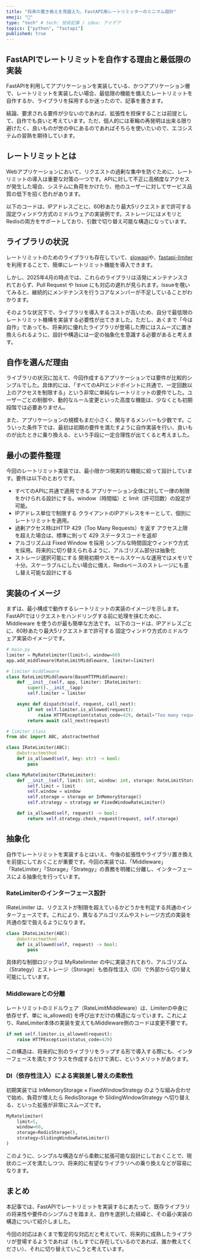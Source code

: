 ```yaml
---
title: "将来の置き換えを見据えた、FastAPI用レートリミッターのミニマム設計"
emoji: "👏"
type: "tech" # tech: 技術記事 / idea: アイデア
topics: ["python", "fastapi"]
published: true
---
```


## FastAPIでレートリミットを自作する理由と最低限の実装

FastAPIを利用してアプリケーションを実装している、かつアプリケーション層で、レートリミットを実装したい場合、最低限の機能を備えたレートリミットを自作するか、ライブラリを採用するか迷ったので、記事を書きます。

結論、要求される要件が少ないのであれば、拡張性を担保することは前提として、自作でも良いと考えています。ただ、個人的には車輪の再発明は出来る限り避けたく、良いものが世の中にあるのであればそちらを使いたいので、エコシステムの習熟を期待しています。

## レートリミットとは

Webアプリケーションにおいて、リクエストの過剰な集中を防ぐために、レートリミットの導入は重要な対策の一つです。APIに対して不正に高頻度なアクセスが発生した場合、システムに負荷をかけたり、他のユーザーに対してサービス品質の低下を招く恐れがあります。

以下のコードは、IPアドレスごとに、60秒あたり最大5リクエストまで許可する 固定ウィンドウ方式のミドルウェアの実装例です。ストレージにはメモリとRedisの両方をサポートしており、引数で切り替え可能な構造になっています。

## ライブラリの状況

レートリミットのためのライブラリも存在していて、[slowapi](https://github.com/laurentS/slowapi)や、[fastapi-limiter](https://github.com/long2ice/fastapi-limiter)を利用することで、簡単にレートリミット機能を導入できます。

しかし、2025年4月の時点では、これらのライブラリは活発にメンテナンスされておらず、Pull Request や Issue にも対応の遅れが見られます。Issueを覗いてみると、継続的にメンテナンスを行うコアなメンバーが不足していることがわかります。

そのような状況下で、ライブラリを導入するコストが高いため、自分で最低限のレートリミット機構を実装する必要性が出てきました。ただし、あくまで「今は自作」であっても、将来的に優れたライブラリが登場した際にはスムーズに置き換えられるように、設計や構造には一定の抽象化を意識する必要があると考えます。

## 自作を選んだ理由

ライブラリの状況に加えて、今回作成するアプリケーションでは要件が比較的シンプルでした。具体的には、「すべてのAPIエンドポイントに共通で、一定回数以上のアクセスを制限する」という非常に単純なレートリミットの要件でした。ユーザーごとの制御や、動的なルール変更といった高度な機能は、少なくとも初期段階では必要ありません。

また、アプリケーションの規模もまだ小さく、関与するメンバーも少数です。こういった条件下では、最初は初期の要件を満たすように自作実装を行い、良いものが出たときに乗り換える、という手段に一定合理性が出てくると考えました。

## 最小の要件整理

今回のレートリミット実装では、最小限かつ現実的な機能に絞って設計しています。要件は以下のとおりです。

- すべてのAPIに共通で適用できる
    アプリケーション全体に対して一律の制限をかけられる設計にする。window（時間幅）と limit（許可回数）の設定が可能。
- IPアドレス単位で制限する
    クライアントのIPアドレスをキーとして、個別にレートリミットを適用。
- 過剰アクセス時はHTTP 429（Too Many Requests）を返す
    アクセス上限を超えた場合は、標準に則って 429 ステータスコードを返却
- アルゴリズムは Fixed Window を採用
    シンプルな時間固定ウィンドウ方式を採用。将来的に切り替えられるように、アルゴリズム部分は抽象化
- ストレージ選択可能にする
    開発初期やスモールスケールな運用ではメモリで十分。スケーラブルにしたい場合に備え、Redisベースのストレージにも差し替え可能な設計にする

## 実装のイメージ

まずは、最小構成で動作するレートリミットの実装のイメージを示します。FastAPIではリクエストをハンドリングする前に処理を挟むために、Middleware を使うのが最も簡単な方法です。
以下のコードは、IPアドレスごとに、60秒あたり最大5リクエストまで許可する 固定ウィンドウ方式のミドルウェア実装のイメージです。

```python
# main.py
limiter = MyRatelimiter(limit=5, window=60)
app.add_middleware(RateLimitMiddleware, limiter=limiter)

# limiter middleware
class RateLimitMiddleware(BaseHTTPMiddleware):
    def __init__(self, app, limiter: IRateLimiter):
        super().__init__(app)
        self.limiter = limiter

    async def dispatch(self, request, call_next):
        if not self.limiter.is_allowed(request):
            raise HTTPException(status_code=429, detail="Too many requests")
        return await call_next(request)

# limiter class
from abc import ABC, abstractmethod

class IRateLimiter(ABC):
    @abstractmethod
    def is_allowed(self, key: str) -> bool:
        pass

class MyRatelimiter(IRateLimiter):
    def __init__(self, limit: int, window: int, storage: RateLimitStorage, strategy: RateLimitstorategy):
        self.limit = limit
        self.window = window
        self.storage = storage or InMemoryStorage()
        self.strategy = strategy or FixedWindowRateLimiter()

    def is_allowed(self, request) -> bool:
        return self.strategy.check_request(request, self.storage)
```

## 抽象化

自作でレートリミットを実装するとはいえ、今後の拡張性やライブラリ置き換えを前提にしておくことが重要です。今回の実装では、「Middleware」「RateLimiter」「Storage」「Strategy」の責務を明確に分離し、インターフェースによる抽象化を行っています。

### RateLimiterのインターフェース設計

IRateLimiter は、リクエストが制限を超えているかどうかを判定する共通のインターフェースです。これにより、異なるアルゴリズムやストレージ方式の実装を共通の型で扱えるようになります。

```python
class IRateLimiter(ABC):
    @abstractmethod
    def is_allowed(self, request) -> bool:
        pass
```

具体的な制御ロジックは MyRatelimiter の中に実装されており、アルゴリズム（Strategy）とストレージ（Storage）も依存性注入（DI）で外部から切り替え可能にしています。

### Middlewareとの分離

レートリミットのミドルウェア（RateLimitMiddleware）は、Limiterの中身に依存せず、単に is_allowed() を呼び出すだけの構造になっています。これにより、RateLimiter本体の実装を変えてもMiddleware側のコードは変更不要です。

```python
if not self.limiter.is_allowed(request):
    raise HTTPException(status_code=429)
```

この構造は、将来的に別のライブラリをラップする形で導入する際にも、インターフェースを満たすクラスを作成するだけで済む、というメリットがあります。

### DI（依存性注入）による実装差し替えの柔軟性

初期実装では InMemoryStorage × FixedWindowStrategy のような組み合わせで始め、負荷が増えたら RedisStorage や SlidingWindowStrategy へ切り替える、といった拡張が非常にスムーズです。

```python
MyRatelimiter(
    limit=5,
    window=60,
    storage=RedisStorage(),
    strategy=SlidingWindowRateLimiter()
)
```

このように、シンプルな構造ながら柔軟に拡張可能な設計にしておくことで、現状のニーズを満たしつつ、将来的に有望なライブラリへの乗り換えなどが容易になります。

## まとめ

本記事では、FastAPIでレートリミットを実装するにあたって、既存ライブラリの将来性や要件のシンプルさを踏まえ、自作を選択した経緯と、その最小実装の構造について紹介しました。

今回の対応はあくまで暫定的な対応だと考えていて、将来的に成熟したライブラリが登場するようであれば（もしすでに存在しているのであれば、誰か教えてください）、それに切り替えていこうと考えています。
